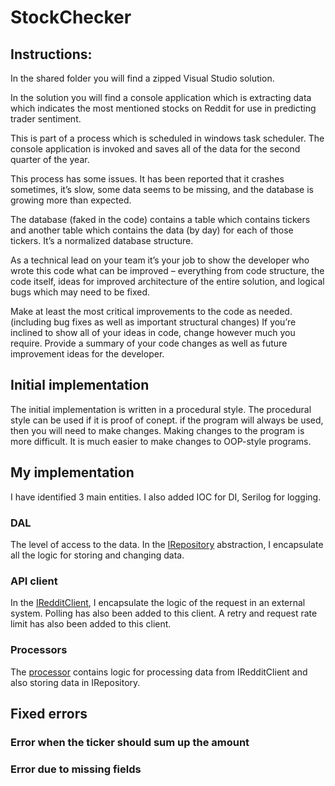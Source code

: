 # StockChecker

## Instructions:
In the shared folder you will find a zipped Visual Studio solution.

In the solution you will find a console application which is extracting data which indicates the most mentioned stocks on Reddit for use in predicting trader sentiment.

This is part of a process which is scheduled in windows task scheduler. The console application is invoked and saves all of the data for the second quarter of the year.

This process has some issues. It has been reported that it crashes sometimes, it’s slow, some data seems to be missing, and the database is growing more than expected.

The database (faked in the code) contains a table which contains tickers and another table which contains the data (by day) for each of those tickers. 
It’s a normalized database structure.

As a technical lead on your team it’s your job to show the developer who wrote this code what can be improved – everything from code structure, 
the code itself, ideas for improved architecture of the entire solution, and logical bugs which may need to be fixed.

Make at least the most critical improvements to the code as needed. (including bug fixes as well as important structural changes) 
If you’re inclined to show all of your ideas in code, change however much you require.
Provide a summary of your code changes as well as future improvement ideas for the developer.

## Initial implementation
The initial implementation is written in a procedural style. The procedural style can be used if it is proof of conept. if the program will always be used, then you will need to make changes. Making changes to the program is more difficult. It is much easier to make changes to OOP-style programs.

## My implementation
I have identified 3 main entities. I also added IOC for DI, Serilog for logging. 

### DAL
The level of access to the data. In the [IRepository](src/DAL/Abstractions/IRepository.cs) abstraction, I encapsulate all the logic for storing and changing data.
	
### API client
In the [IRedditClient](src/ReditApi/Abstractions/IRedditClient.cs), I encapsulate the logic of the request in an external system. Polling has also been added to this client. 
A retry and request rate limit has also been added to this client.
	
### Processors
The [processor](src/Processors/IRedditProcessor.cs) contains logic for processing data from IRedditClient and also storing data in IRepository.

## Fixed errors
### Error when the ticker should sum up the amount
### Error due to missing fields